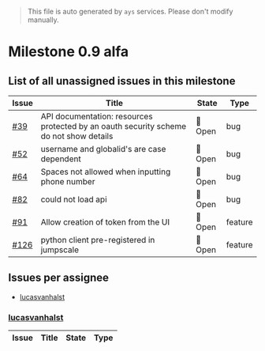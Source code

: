 > This file is auto generated by `ays` services. Please don't modify manually.

# Milestone 0.9 alfa

## List of all unassigned issues in this milestone

|Issue|Title|State|Type|
|-----|-----|-----|---|
|[#39](https://github.com/itsyouonline/identityserver/issues/39)|API documentation: resources protected by an oauth security scheme do not show details|:red_circle: Open|bug|
|[#52](https://github.com/itsyouonline/identityserver/issues/52)|username and globalid's are case dependent|:red_circle: Open|bug|
|[#64](https://github.com/itsyouonline/identityserver/issues/64)|Spaces not allowed when inputting phone number|:red_circle: Open|bug|
|[#82](https://github.com/itsyouonline/identityserver/issues/82)|could not load api|:red_circle: Open|bug|
|[#91](https://github.com/itsyouonline/identityserver/issues/91)|Allow creation of token from the UI|:red_circle: Open|feature|
|[#126](https://github.com/itsyouonline/identityserver/issues/126)|python client pre-registered in jumpscale|:red_circle: Open|feature|


## Issues per assignee
- [lucasvanhalst](#lucasvanhalst)



### [lucasvanhalst](https://github.com/lucasvanhalst)

|Issue|Title|State|Type|
|-----|-----|-----|----|

